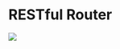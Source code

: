 # RESTful Router

<img src="https://github.com/hikerfeed/rest-model-resource/workflows/Node CI/badge.svg" />
